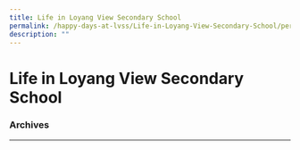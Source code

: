```yaml
---
title: Life in Loyang View Secondary School
permalink: /happy-days-at-lvss/Life-in-Loyang-View-Secondary-School/permalink/
description: ""
---
```

Life in Loyang View Secondary School
====================================

### Archives
--------
